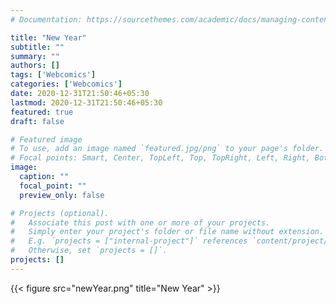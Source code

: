 ```yaml
---
# Documentation: https://sourcethemes.com/academic/docs/managing-content/

title: "New Year"
subtitle: ""
summary: ""
authors: []
tags: ['Webcomics']
categories: ['Webcomics']
date: 2020-12-31T21:50:46+05:30
lastmod: 2020-12-31T21:50:46+05:30
featured: true
draft: false

# Featured image
# To use, add an image named `featured.jpg/png` to your page's folder.
# Focal points: Smart, Center, TopLeft, Top, TopRight, Left, Right, BottomLeft, Bottom, BottomRight.
image:
  caption: ""
  focal_point: ""
  preview_only: false

# Projects (optional).
#   Associate this post with one or more of your projects.
#   Simply enter your project's folder or file name without extension.
#   E.g. `projects = ["internal-project"]` references `content/project/deep-learning/index.md`.
#   Otherwise, set `projects = []`.
projects: []
---
```


{{< figure src="newYear.png" title="New Year" >}}